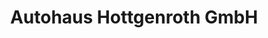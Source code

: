 ---
title: "Autohaus Hottgenroth GmbH"
url: /hachenburg/autohaus-hottgenroth-gmbh/
shop: Autohaus
---
